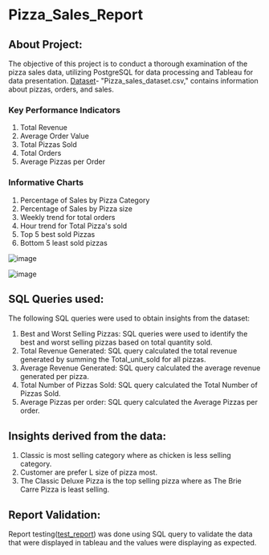 # Pizza_Sales_Report
## About Project: 
The objective of this project is to conduct a thorough examination of the pizza sales data, utilizing PostgreSQL for data processing and Tableau for data presentation.
[Dataset](https://github.com/rashmi0007/PizzaSales_Report/blob/main/Files/Data/pizza_sales_dataset.csv)- "Pizza_sales_dataset.csv," contains information about pizzas, orders, and sales.

### Key Performance Indicators
1. Total Revenue
2.  Average Order Value
3.  Total Pizzas Sold
4. Total Orders
5. Average Pizzas per Order

### Informative Charts
1. Percentage of Sales by Pizza Category
2. Percentage of Sales by Pizza size
3. Weekly trend for total orders
4. Hour trend for Total Pizza's sold
5. Top 5 best sold Pizzas
6. Bottom 5 least sold pizzas

![image](https://github.com/rashmi0007/PizzaSales_Report/assets/87612040/1960d2dc-af55-4476-bf6e-75ee0673a5ef)

![image](https://github.com/rashmi0007/PizzaSales_Report/assets/87612040/fb9e4bf1-991f-48fc-a057-7d4852074e05)

## SQL Queries used:
The following SQL queries were used to obtain insights from the dataset:
1. Best and Worst Selling Pizzas: SQL queries were used to identify the best and worst selling pizzas based on total quantity sold.
2. Total Revenue Generated: SQL query calculated the total revenue generated by summing the Total_unit_sold for all pizzas.
3. Average Revenue Generated: SQL query calculated the average revenue generated per pizza.
4. Total Number of Pizzas Sold: SQL query calculated the Total Number of Pizzas Sold.
5. Average Pizzas per order: SQL query calculated the Average Pizzas per order.

## Insights derived from the data:
1. Classic is most selling category where as chicken is less selling category.
2. Customer are prefer L size of pizza most.
3. The Classic Deluxe Pizza is the top selling pizza where as The Brie Carre Pizza is least selling.

## Report Validation:
Report testing([test_report](https://github.com/rashmi0007/PizzaSales_Report/blob/main/Tableau_report_Testing_in_SQL.pdf)) was done using SQL query to validate the data that were displayed in tableau and the values were displaying as expected.
